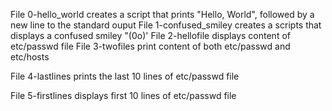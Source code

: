 File 0-hello_world creates a script that prints "Hello, World", followed by a new line to the standard ouput
File 1-confused_smiley creates a scripts that displays a confused smiley "(0o)'
File 2-hellofile displays content of etc/passwd file
File 3-twofiles print content of both etc/passwd and etc/hosts

File 4-lastlines prints the last 10 lines of etc/passwd file

File 5-firstlines displays first 10 lines of etc/passwd file
